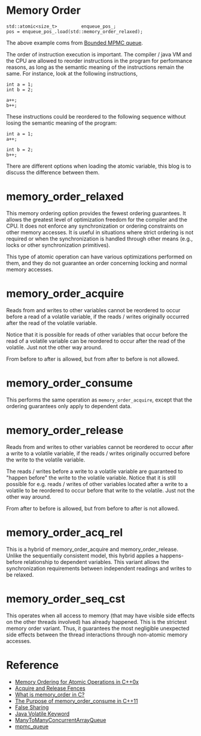 Memory Order
====

```
std::atomic<size_t>         enqueue_pos_;
pos = enqueue_pos_.load(std::memory_order_relaxed);
```
The above example coms from [Bounded MPMC queue](https://www.1024cores.net/home/lock-free-algorithms/queues/bounded-mpmc-queue).

The order of instruction execution is important. The compiler / java VM and the CPU are allowed to reorder instructions in the program for performance reasons, as long as the semantic meaning of the instructions remain the same. For instance, look at the following instructions,

```
int a = 1;
int b = 2;

a++;
b++;
```

These instructions could be reordered to the following sequence without losing the semantic meaning of the program:

```
int a = 1;
a++;

int b = 2;
b++;
```


There are different options when loading the atomic variable, this blog is to discuss the difference between them.

# memory_order_relaxed

This memory ordering option provides the fewest ordering guarantees. It allows the greatest level of optimization freedom for the compiler and the CPU. It does not enforce any synchronization or ordering constraints on other memory accesses. It is useful in situations where strict ordering is not required or when the synchronization is handled through other means (e.g., locks or other synchronization primitives).

This type of atomic operation can have various optimizations performed on them, and they do not guarantee an order concerning locking and normal memory accesses.

# memory_order_acquire

Reads from and writes to other variables cannot be reordered to occur before a read of a volatile variable, if the reads / writes originally occurred after the read of the volatile variable. 

Notice that it is possible for reads of other variables that occur before the read of a volatile variable can be reordered to occur after the read of the volatile. Just not the other way around. 

From before to after is allowed, but from after to before is not allowed.

# memory_order_consume

This performs the same operation as `memory_order_acquire`, except that the ordering guarantees only apply to dependent data.

# memory_order_release

Reads from and writes to other variables cannot be reordered to occur after a write to a volatile variable, if the reads / writes originally occurred before the write to the volatile variable.

The reads / writes before a write to a volatile variable are guaranteed to "happen before" the write to the volatile variable. Notice that it is still possible for e.g. reads / writes of other variables located after a write to a volatile to be reordered to occur before that write to the volatile. Just not the other way around. 

From after to before is allowed, but from before to after is not allowed.

# memory_order_acq_rel

This is a hybrid of memory_order_acquire and memory_order_release. Unlike the sequentially consistent model, this hybrid applies a happens-before relationship to dependent variables. This variant allows the synchronization requirements between independent readings and writes to be relaxed.

# memory_order_seq_cst

This operates when all access to memory (that may have visible side effects on the other threads involved) has already happened. This is the strictest memory order variant. Thus, it guarantees the most negligible unexpected side effects between the thread interactions through non-atomic memory accesses.



# Reference
- [Memory Ordering for Atomic Operations in C++0x](https://www.developerfusion.com/article/138018/memory-ordering-for-atomic-operations-in-c0x/)
- [Acquire and Release Fences](https://preshing.com/20130922/acquire-and-release-fences/)
- [What is memory_order in C?](https://www.educative.io/answers/what-is-memoryorder-in-c)
- [The Purpose of memory_order_consume in C++11](https://preshing.com/20140709/the-purpose-of-memory_order_consume-in-cpp11/)
- [False Sharing](https://dzone.com/articles/false-sharing)
- [Java Volatile Keyword](https://jenkov.com/tutorials/java-concurrency/volatile.html)
- [ManyToManyConcurrentArrayQueue](https://github.com/real-logic/agrona/blob/master/agrona/src/main/java/org/agrona/concurrent/ManyToManyConcurrentArrayQueue.java)
- [mpmc_queue](https://drive.google.com/file/d/1uCefvM3bTnWLFrcYoMxCOKGjWwHJQM2n/view)